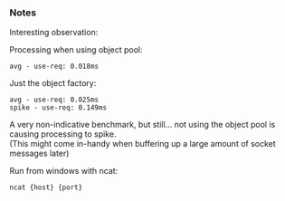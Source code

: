 ### Notes
Interesting observation:

Processing when using object pool:
```
avg - use-req: 0.018ms
```
Just the object factory:
```
avg - use-req: 0.025ms
spike - use-req: 0.149ms
```
A very non-indicative benchmark, but still... not using the object pool is causing
processing to spike.
<br />
(This might come in-handy when buffering up a large amount of socket messages later)

Run from windows with ncat:
```
ncat {host} {port}
```